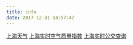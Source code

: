 ```yaml
---
title: info
date: 2017-12-31 14:57:47
---
```

[上海天气](http://shanghaicity.openservice.kankanews.com/public/default/Weather)
[上海实时空气质量指数](http://shanghaicity.openservice.kankanews.com/public/aqi/index)
[上海实时公交查询](http://shanghaicity.openservice.kankanews.com/public/bus)
